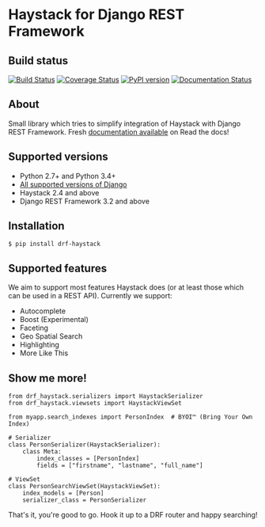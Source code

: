Haystack for Django REST Framework
==================================

Build status
------------

[![Build Status](https://travis-ci.org/inonit/drf-haystack.svg?branch=master)](https://travis-ci.org/inonit/drf-haystack)
[![Coverage Status](https://coveralls.io/repos/github/inonit/drf-haystack/badge.svg?branch=master)](https://coveralls.io/github/inonit/drf-haystack?branch=master)
[![PyPI version](https://badge.fury.io/py/drf-haystack.svg)](https://badge.fury.io/py/drf-haystack)
[![Documentation Status](http://readthedocs.org/projects/drf-haystack/badge/?version=latest)](https://drf-haystack.readthedocs.io/en/latest/?badge=latest)


About
-----

Small library which tries to simplify integration of Haystack with Django REST Framework.
Fresh [documentation available](https://drf-haystack.readthedocs.io/en/latest/>) on Read the docs!

Supported versions
------------------

- Python 2.7+ and Python 3.4+
- [All supported versions of Django](https://www.djangoproject.com/download/#supported-versions>)
- Haystack 2.4 and above
- Django REST Framework 3.2 and above
    

Installation
------------

    $ pip install drf-haystack

Supported features
------------------
We aim to support most features Haystack does (or at least those which can be used in a REST API).
Currently we support:

- Autocomplete
- Boost (Experimental)
- Faceting
- Geo Spatial Search
- Highlighting
- More Like This
    
Show me more!
-------------

```
from drf_haystack.serializers import HaystackSerializer
from drf_haystack.viewsets import HaystackViewSet

from myapp.search_indexes import PersonIndex  # BYOI™ (Bring Your Own Index)

# Serializer
class PersonSerializer(HaystackSerializer):
    class Meta:
        index_classes = [PersonIndex]
        fields = ["firstname", "lastname", "full_name"]

# ViewSet
class PersonSearchViewSet(HaystackViewSet):
    index_models = [Person]
    serializer_class = PersonSerializer
```

That's it, you're good to go. Hook it up to a DRF router and happy searching!
